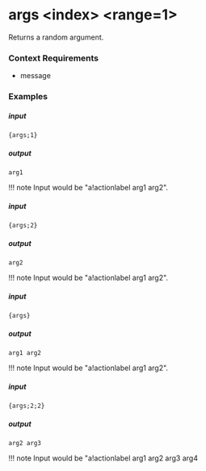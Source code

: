 # args &lt;index&gt; &lt;range=1&gt;
		
Returns a random argument.

### Context Requirements

* message


### Examples

##### input
```{args;1}```

##### output
```arg1```

!!! note
		Input would be "a!actionlabel arg1 arg2".


##### input
```{args;2}```

##### output
```arg2```

!!! note
		Input would be "a!actionlabel arg1 arg2".


##### input
```{args}```

##### output
```arg1 arg2```

!!! note
		Input would be "a!actionlabel arg1 arg2".


##### input
```{args;2;2}```

##### output
```arg2 arg3```

!!! note
		Input would be "a!actionlabel arg1 arg2 arg3 arg4